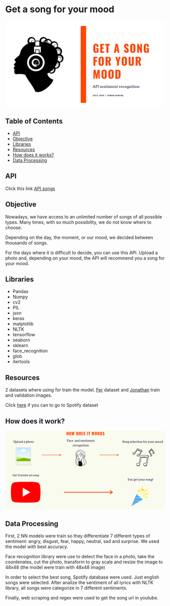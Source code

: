 # Get a song for your mood

![Music](https://github.com/Jorge-Doncel/Song-for-your-mood/blob/master/input/portda.png)

## Table of Contents

- [API](#API)
- [Objective](#Objective)
- [Libraries](#libraries)
- [Resources](#resources)
- [How does it works?](#How-does-it-works?)
- [Data Processing](#data-processing)


## API

Click this link [API songs](https://apisongsface.herokuapp.com/)

## Objective

Nowadays, we have access to an unlimited number of songs of all possible types. Many times, with so much possibility, we do not know where to choose.

Depending on the day, the moment, or our mood, we decided between thousands of songs.

For the days where it is difficult to decide, you can use this API. Upload a photo and, depending on your mood, the API will recommend you a song for your mood.

## Libraries

- Pandas
- Numpy
- cv2 
- PIL
- json
- keras
- matplotlib
- NLTK
- tensorflow
- seaborn
- sklearn
- face_recognition
- glob
- itertools

## Resources

2 datasets where using for train the model. [Fer](https://www.kaggle.com/ahmedmoorsy/facial-expression) dataset and [Jonathan](https://www.kaggle.com/jonathanoheix/face-expression-recognition-dataset) train and validation images.

Click [here](https://www.kaggle.com/imuhammad/audio-features-and-lyrics-of-spotify-songs) if you can to go to Spotify dataset

## How does it work?

![funciona](https://github.com/Jorge-Doncel/Song-for-your-mood/blob/master/input/funciona.png)

## Data Processing

First, 2 NN models were train so they differentiate 7 different types of sentiment: angry, disgust, fear, happy, neutral, sad and surprise. We used the model with best accuracy.

Face recognition library were use to detect the face in a photo, take the coordenates, cut the photo, transform to gray scale and resize the image to 48x48 (the model were train with 48x48 image)

In order to select the best song, Spotify database were used. Just english songs were selected. After analize the sentiment of all lyrics with NLTK library, all songs were categorize in 7 different sentiments.

Finally, web scraping and regex were used to get the song url in youtube. 
